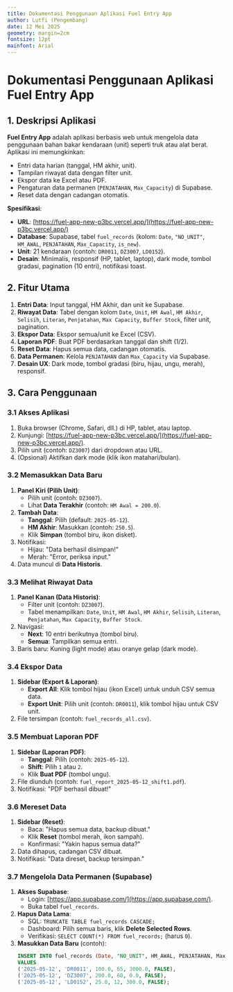 ```yaml
---
title: Dokumentasi Penggunaan Aplikasi Fuel Entry App
author: Lutfi (Pengembang)
date: 12 Mei 2025
geometry: margin=2cm
fontsize: 12pt
mainfont: Arial
---
```


# Dokumentasi Penggunaan Aplikasi Fuel Entry App

## 1. Deskripsi Aplikasi
**Fuel Entry App** adalah aplikasi berbasis web untuk mengelola data penggunaan bahan bakar kendaraan (unit) seperti truk atau alat berat. Aplikasi ini memungkinkan:

- Entri data harian (tanggal, HM akhir, unit).
- Tampilan riwayat data dengan filter unit.
- Ekspor data ke Excel atau PDF.
- Pengaturan data permanen (`PENJATAHAN`, `Max_Capacity`) di Supabase.
- Reset data dengan cadangan otomatis.

**Spesifikasi**:
- **URL**: [https://fuel-app-new-p3bc.vercel.app/](https://fuel-app-new-p3bc.vercel.app/)
- **Database**: Supabase, tabel `fuel_records` (kolom: `Date`, `"NO_UNIT"`, `HM_AWAL`, `PENJATAHAN`, `Max_Capacity`, `is_new`).
- **Unit**: 21 kendaraan (contoh: `DR0011`, `DZ3007`, `LD0152`).
- **Desain**: Minimalis, responsif (HP, tablet, laptop), dark mode, tombol gradasi, pagination (10 entri), notifikasi toast.

## 2. Fitur Utama
1. **Entri Data**: Input tanggal, HM Akhir, dan unit ke Supabase.
2. **Riwayat Data**: Tabel dengan kolom `Date`, `Unit`, `HM Awal`, `HM Akhir`, `Selisih`, `Literan`, `Penjatahan`, `Max Capacity`, `Buffer Stock`, filter unit, pagination.
3. **Ekspor Data**: Ekspor semua/unit ke Excel (CSV).
4. **Laporan PDF**: Buat PDF berdasarkan tanggal dan shift (1/2).
5. **Reset Data**: Hapus semua data, cadangan otomatis.
6. **Data Permanen**: Kelola `PENJATAHAN` dan `Max_Capacity` via Supabase.
7. **Desain UX**: Dark mode, tombol gradasi (biru, hijau, ungu, merah), responsif.

## 3. Cara Penggunaan

### 3.1 Akses Aplikasi
1. Buka browser (Chrome, Safari, dll.) di HP, tablet, atau laptop.
2. Kunjungi: [https://fuel-app-new-p3bc.vercel.app/](https://fuel-app-new-p3bc.vercel.app/).
3. Pilih unit (contoh: `DZ3007`) dari dropdown atau URL.
4. (Opsional) Aktifkan dark mode (klik ikon matahari/bulan).

### 3.2 Memasukkan Data Baru
1. **Panel Kiri (Pilih Unit)**:
   - Pilih unit (contoh: `DZ3007`).
   - Lihat **Data Terakhir** (contoh: `HM Awal = 200.0`).
2. **Tambah Data**:
   - **Tanggal**: Pilih (default: `2025-05-12`).
   - **HM Akhir**: Masukkan (contoh: `250.5`).
   - Klik **Simpan** (tombol biru, ikon disket).
3. Notifikasi:
   - Hijau: "Data berhasil disimpan!"
   - Merah: "Error, periksa input."
4. Data muncul di **Data Historis**.

### 3.3 Melihat Riwayat Data
1. **Panel Kanan (Data Historis)**:
   - Filter unit (contoh: `DZ3007`).
   - Tabel menampilkan: `Date`, `Unit`, `HM Awal`, `HM Akhir`, `Selisih`, `Literan`, `Penjatahan`, `Max Capacity`, `Buffer Stock`.
2. Navigasi:
   - **Next**: 10 entri berikutnya (tombol biru).
   - **Semua**: Tampilkan semua entri.
3. Baris baru: Kuning (light mode) atau oranye gelap (dark mode).

### 3.4 Ekspor Data
1. **Sidebar (Export & Laporan)**:
   - **Export All**: Klik tombol hijau (ikon Excel) untuk unduh CSV semua data.
   - **Export Unit**: Pilih unit (contoh: `DR0011`), klik tombol hijau untuk CSV unit.
2. File tersimpan (contoh: `fuel_records_all.csv`).

### 3.5 Membuat Laporan PDF
1. **Sidebar (Laporan PDF)**:
   - **Tanggal**: Pilih (contoh: `2025-05-12`).
   - **Shift**: Pilih `1` atau `2`.
   - Klik **Buat PDF** (tombol ungu).
2. File diunduh (contoh: `fuel_report_2025-05-12_shift1.pdf`).
3. Notifikasi: "PDF berhasil dibuat!"

### 3.6 Mereset Data
1. **Sidebar (Reset)**:
   - Baca: "Hapus semua data, backup dibuat."
   - Klik **Reset** (tombol merah, ikon sampah).
   - Konfirmasi: "Yakin hapus semua data?"
2. Data dihapus, cadangan CSV dibuat.
3. Notifikasi: "Data direset, backup tersimpan."

### 3.7 Mengelola Data Permanen (Supabase)
1. **Akses Supabase**:
   - Login: [https://app.supabase.com/](https://app.supabase.com/).
   - Buka tabel `fuel_records`.
2. **Hapus Data Lama**:
   - SQL: `TRUNCATE TABLE fuel_records CASCADE;`
   - Dashboard: Pilih semua baris, klik **Delete Selected Rows**.
   - Verifikasi: `SELECT COUNT(*) FROM fuel_records;` (harus `0`).
3. **Masukkan Data Baru** (contoh):
   ```sql
   INSERT INTO fuel_records (Date, "NO_UNIT", HM_AWAL, PENJATAHAN, Max_Capacity, is_new)
   VALUES
   ('2025-05-12', 'DR0011', 100.0, 65, 3000.0, FALSE),
   ('2025-05-12', 'DZ3007', 200.0, 60, 0.0, FALSE),
   ('2025-05-12', 'LD0152', 25.0, 12, 300.0, FALSE);
